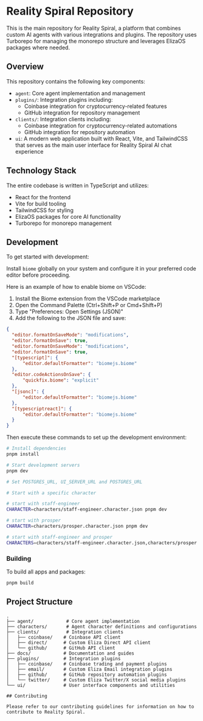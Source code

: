 # Reality Spiral Repository

This is the main repository for Reality Spiral, a platform that combines custom AI agents with various integrations and plugins. The repository uses Turborepo for managing the monorepo structure and leverages ElizaOS packages where needed.

## Overview

This repository contains the following key components:

- `agent`: Core agent implementation and management
- `plugins/`: Integration plugins including:
  - Coinbase integration for cryptocurrency-related features
  - GitHub integration for repository management
- `clients/`: Integration clients including:
  - Coinbase integration for cryptocurrency-related automations
  - GitHub integration for repository automation
- `ui`: A modern web application built with React, Vite, and TailwindCSS that serves as the main user interface for Reality Spiral AI chat experience

## Technology Stack

The entire codebase is written in TypeScript and utilizes:
- React for the frontend
- Vite for build tooling
- TailwindCSS for styling
- ElizaOS packages for core AI functionality
- Turborepo for monorepo management

## Development

To get started with development:

Install `biome` globally on your system and configure it in your preferred code editor before proceeding.

Here is an example of how to enable biome on VSCode:

1. Install the Biome extension from the VSCode marketplace
2. Open the Command Palette (Ctrl+Shift+P or Cmd+Shift+P)
3. Type "Preferences: Open Settings (JSON)"
4. Add the following to the JSON file and save:

```json
{
  "editor.formatOnSaveMode": "modifications",
  "editor.formatOnSave": true,
  "editor.formatOnSaveMode": "modifications",
  "editor.formatOnSave": true,
  "[typescript]": {
      "editor.defaultFormatter": "biomejs.biome"
  },
  "editor.codeActionsOnSave": {
      "quickfix.biome": "explicit"
  },
  "[jsonc]": {
      "editor.defaultFormatter": "biomejs.biome"
  },
  "[typescriptreact]": {
      "editor.defaultFormatter": "biomejs.biome"
  }
}
```

Then execute these commands to set up the development environment:

```sh
# Install dependencies
pnpm install

# Start development servers
pnpm dev

# Set POSTGRES_URL, UI_SERVER_URL and POSTGRES_URL

# Start with a specific character

# start with staff-engineer
CHARACTER=characters/staff-engineer.character.json pnpm dev

# start with prosper
CHARACTER=characters/prosper.character.json pnpm dev

# start with staff-engineer and prosper
CHARACTERS=characters/staff-engineer.character.json,characters/prosper.character.json pnpm dev
```

### Building

To build all apps and packages:

```sh
pnpm build
```

## Project Structure

```
.
├── agent/            # Core agent implementation
├── characters/       # Agent character definitions and configurations
├── clients/          # Integration clients
│   ├── coinbase/    # Coinbase API client
│   ├── direct/      # Custom Eliza Direct API client
│   └── github/      # GitHub API client
├── docs/            # Documentation and guides
├── plugins/         # Integration plugins
│   ├── coinbase/    # Coinbase trading and payment plugins
│   ├── email/       # Custom Eliza Email integration plugins
│   ├── github/      # GitHub repository automation plugins
│   └── twitter/     # Custom Eliza Twitter/X social media plugins
└── ui/              # User interface components and utilities

## Contributing

Please refer to our contributing guidelines for information on how to contribute to Reality Spiral.


